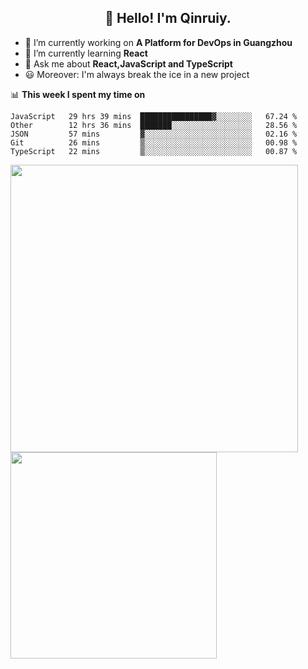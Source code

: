 <h2 align="center">👋 Hello! I'm Qinruiy.</h2>


- 🔭 I’m currently working on **A Platform for DevOps in Guangzhou**
- 🌱 I’m currently learning **React**
- 💬 Ask me about **React,JavaScript and TypeScript**
- 😃 Moreover: I'm always break the ice in a new project

📊 **This week I spent my time on**

<!--START_SECTION:waka-->
```text
JavaScript   29 hrs 39 mins  ████████████████▓░░░░░░░░   67.24 % 
Other        12 hrs 36 mins  ███████░░░░░░░░░░░░░░░░░░   28.56 % 
JSON         57 mins         ▓░░░░░░░░░░░░░░░░░░░░░░░░   02.16 % 
Git          26 mins         ▒░░░░░░░░░░░░░░░░░░░░░░░░   00.98 % 
TypeScript   22 mins         ▒░░░░░░░░░░░░░░░░░░░░░░░░   00.87 % 
```
<!--END_SECTION:waka-->

<p>
<img align="left" width="460" src="https://github-readme-stats.vercel.app/api?username=Qinruiy&custom_title=Qrinruiy's Github Stats&theme=graywhite&hide_border=true"/> <img align="left" width="330" src="https://github-readme-stats.vercel.app/api/top-langs/?username=Qinruiy&layout=compact&theme=graywhite&hide_border=true"/>
</p>
